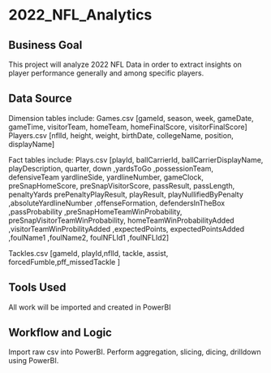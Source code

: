 # 2022_NFL_Analytics

## Business Goal
This project will analyze 2022 NFL Data in order to extract insights on player performance generally and among specific players.

## Data Source

Dimension tables include:
   Games.csv [gameId, season, week, gameDate, gameTime, visitorTeam, homeTeam, homeFinalScore, visitorFinalScore]
   Players.csv [nflId, height, weight, birthDate, collegeName, position, displayName]

Fact tables include:
   Plays.csv [playId,	ballCarrierId,	ballCarrierDisplayName,	playDescription,	quarter,	down	,yardsToGo	,possessionTeam,	defensiveTeam	yardlineSide,	yardlineNumber,	gameClock,	preSnapHomeScore,	preSnapVisitorScore,	passResult,	passLength,	penaltyYards	prePenaltyPlayResult,	playResult,	playNullifiedByPenalty	,absoluteYardlineNumber	,offenseFormation,	defendersInTheBox	,passProbability	,preSnapHomeTeamWinProbability,	preSnapVisitorTeamWinProbability,	homeTeamWinProbabilityAdded	,visitorTeamWinProbilityAdded	,expectedPoints,	expectedPointsAdded	,foulName1	,foulName2,	foulNFLId1	,foulNFLId2]

   Tackles.csv [gameId, playId,nflId, tackle, assist, forcedFumble,pff_missedTackle ]

## Tools Used
   All work will be imported and created in PowerBI

## Workflow and Logic
   Import raw csv into PowerBI.  Perform aggregation, slicing, dicing, drilldown using PowerBI.

